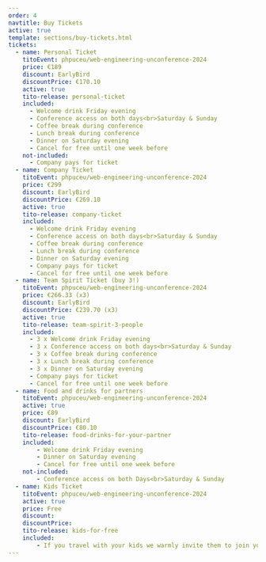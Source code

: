 ```yaml
---
order: 4
navtitle: Buy Tickets
active: true
template: sections/buy-tickets.html
tickets:
  - name: Personal Ticket
    titoEvent: phpuceu/web-engineering-unconference-2024
    price: €189
    discount: EarlyBird
    discountPrice: €170.10
    active: true
    tito-release: personal-ticket
    included:
      - Welcome drink Friday evening
      - Conference access on both days<br>Saturday & Sunday
      - Coffee break during conference
      - Lunch break during conference
      - Dinner on Saturday evening
      - Cancel for free until one week before
    not-included:
      - Company pays for ticket
  - name: Company Ticket
    titoEvent: phpuceu/web-engineering-unconference-2024
    price: €299
    discount: EarlyBird
    discountPrice: €269.10
    active: true
    tito-release: company-ticket
    included:
      - Welcome drink Friday evening
      - Conference access on both days<br>Saturday & Sunday
      - Coffee break during conference
      - Lunch break during conference
      - Dinner on Saturday evening
      - Company pays for ticket
      - Cancel for free until one week before
  - name: Team Spirit Ticket (buy 3!)
    titoEvent: phpuceu/web-engineering-unconference-2024
    price: €266.33 (x3)
    discount: EarlyBird
    discountPrice: €239.70 (x3)
    active: true
    tito-release: team-spirit-3-people
    included:
      - 3 x Welcome drink Friday evening
      - 3 x Conference access on both days<br>Saturday & Sunday
      - 3 x Coffee break during conference
      - 3 x Lunch break during conference 
      - 3 x Dinner on Saturday evening
      - Company pays for ticket
      - Cancel for free until one week before
  - name: Food and drinks for partners
    titoEvent: phpuceu/web-engineering-unconference-2024
    active: true
    price: €89
    discount: EarlyBird
    discountPrice: €80.10
    tito-release: food-drinks-for-your-partner
    included:
        - Welcome drink Friday evening
        - Dinner on Saturday evening
        - Cancel for free until one week before
    not-included:
        - Conference access on both Days<br>Saturday & Sunday
  - name: Kids Ticket
    titoEvent: phpuceu/web-engineering-unconference-2024
    active: true
    price: Free
    discount:
    discountPrice:  
    tito-release: kids-for-free
    included:
        - If you travel with your kids we warmly invite them to join you. Please register them with a free of charge ticket.        
---
```

